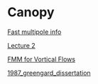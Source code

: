 # Canopy

[Fast multipole info](https://amath.colorado.edu/faculty/martinss/2014_CBMS/Refs/2012_fmm_encyclopedia.pdf)

[Lecture 2](https://amath.colorado.edu/faculty/martinss/2014_CBMS/Lectures/lecture02.pdf)

[FMM for Vortical Flows](https://repositorio.unesp.br/server/api/core/bitstreams/0e824479-3128-41f7-8cd2-462e9a242c42/content)

[1987_greengard_dissertation](https://amath.colorado.edu/faculty/martinss/2014_CBMS/Refs/1987_greengard_dissertation.pdf)
